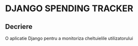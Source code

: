 # DJANGO SPENDING TRACKER
## Decriere
O aplicatie Django pentru a monitoriza cheltuielile utilizatorului